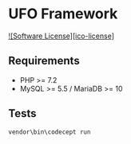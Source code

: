 # UFO Framework

[![Software License][ico-license]](LICENSE.txt)


## Requirements
* PHP >= 7.2
* MySQL >= 5.5 / MariaDB >= 10

## Tests
    vendor\bin\codecept run
